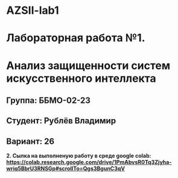 # AZSII-lab1
# Лабораторная работа №1. 
# Анализ защищенности систем искусственного интеллекта
## Группа: ББМО-02-23
## Студент: Рублёв Владимир
## Вариант: 26

**2. Сылка на выполненую работу в среде google colab: https://colab.research.google.com/drive/1PmAbvsR0Tq3Zjyha-wriq5BbrU3RNSGp#scrollTo=Qgs3BgunC3qV** 
